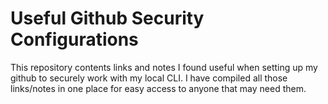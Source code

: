 # Useful Github Security Configurations

This repository contents links and notes I found useful when setting up my github to securely work with my local CLI. I have compiled all those links/notes in one place for easy access to anyone that may need them.


